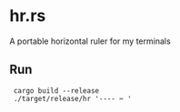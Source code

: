 # hr.rs
A portable horizontal ruler for my terminals

## Run

```
 cargo build --release
 ./target/release/hr '---- ✂ '
```
